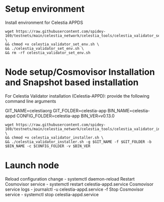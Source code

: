 # Setup environment

Install environment for Celestia APPDS

```
wget https://raw.githubusercontent.com/spidey-169/testnets/main/celestia_network/celestia_tools/celestia_validator_set_env.sh \
&& chmod +x celestia_validator_set_env.sh \
&& ./celestia_validator_set_env.sh \
&& rm -rf celestia_validator_set_env.sh
```


# Node setup/Cosmovisor Installation and Snapshot based installation

For Celestia Validator installation (Celestia-APPD): provide the following command line arguments

GIT_NAME=celestiaorg
GIT_FOLDER=celestia-app
BIN_NAME=celestia-appd
CONFIG_FOLDER=celestia-app
BIN_VER=v0.13.0

```
wget https://raw.githubusercontent.com/spidey-169/testnets/main/celestia_network/celestia_tools/celestia_validator_installer.sh \
&& chmod +x celestia_validator_installer.sh \
&& ./celestia_validator_installer.sh -g $GIT_NAME -f $GIT_FOLDER -b $BIN_NAME -c $CONFIG_FOLDER -v $BIN_VER
```

# Launch node

Reload configuration change 
    - systemctl daemon-reload
Restart Cosmovisor service 
    - systemctl restart celestia-appd.service
Cosmovisor service logs 
    - journalctl -u celestia-appd.service -f
Stop Cosmovisor service 
    - systemctl stop celestia-appd.service

